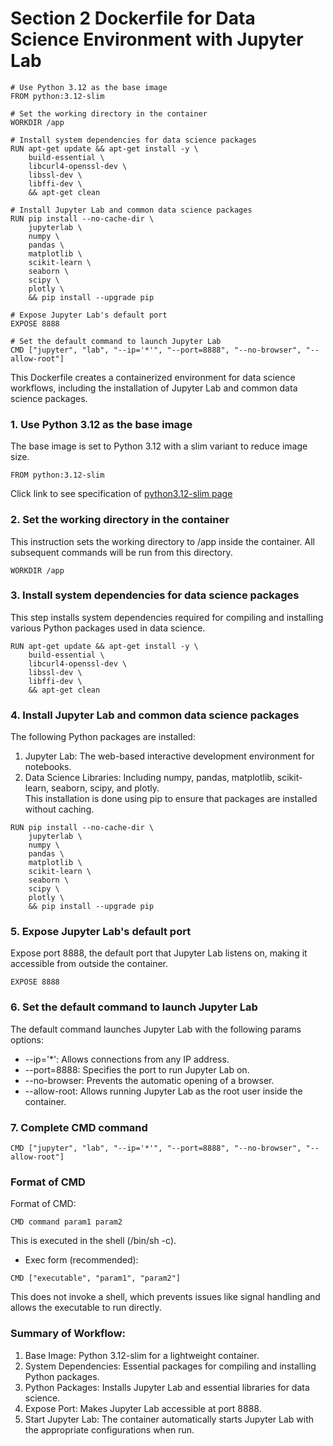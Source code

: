 # **Section 2** Dockerfile for Data Science Environment with Jupyter Lab

``` title="Dockerfile"
# Use Python 3.12 as the base image
FROM python:3.12-slim

# Set the working directory in the container
WORKDIR /app

# Install system dependencies for data science packages
RUN apt-get update && apt-get install -y \
    build-essential \
    libcurl4-openssl-dev \
    libssl-dev \
    libffi-dev \
    && apt-get clean

# Install Jupyter Lab and common data science packages
RUN pip install --no-cache-dir \
    jupyterlab \
    numpy \
    pandas \
    matplotlib \
    scikit-learn \
    seaborn \
    scipy \
    plotly \
    && pip install --upgrade pip

# Expose Jupyter Lab's default port
EXPOSE 8888

# Set the default command to launch Jupyter Lab
CMD ["jupyter", "lab", "--ip='*'", "--port=8888", "--no-browser", "--allow-root"]

```

This Dockerfile creates a containerized environment for data science workflows, including the installation of Jupyter Lab and common data science packages.

### **1. Use Python 3.12 as the base image**
The base image is set to Python 3.12 with a slim variant to reduce image size.

```
FROM python:3.12-slim
```

Click link to see specification of <a href="https://hub.docker.com/layers/library/python/3.12-slim/images/sha256-ac212230555ffb7ec17c214fb4cf036ced11b30b5b460994376b0725c7f6c151" target="_blank">python3.12-slim page</a>


### **2. Set the working directory in the container**
This instruction sets the working directory to /app inside the container. All subsequent commands will be run from this directory.
```
WORKDIR /app
```

### **3. Install system dependencies for data science packages**
This step installs system dependencies required for compiling and installing various Python packages used in data science.
```
RUN apt-get update && apt-get install -y \
    build-essential \
    libcurl4-openssl-dev \
    libssl-dev \
    libffi-dev \
    && apt-get clean

```

### **4. Install Jupyter Lab and common data science packages**
The following Python packages are installed:  

1. Jupyter Lab: The web-based interactive development environment for notebooks.
2. Data Science Libraries: Including numpy, pandas, matplotlib, scikit-learn, seaborn, scipy, and plotly.  
This installation is done using pip to ensure that packages are installed without caching.
```
RUN pip install --no-cache-dir \
    jupyterlab \
    numpy \
    pandas \
    matplotlib \
    scikit-learn \
    seaborn \
    scipy \
    plotly \
    && pip install --upgrade pip
```

### **5. Expose Jupyter Lab's default port**
Expose port 8888, the default port that Jupyter Lab listens on, making it accessible from outside the container.
```
EXPOSE 8888
```

### **6. Set the default command to launch Jupyter Lab**
The default command launches Jupyter Lab with the following params options:

* --ip='*': Allows connections from any IP address.
* --port=8888: Specifies the port to run Jupyter Lab on.
* --no-browser: Prevents the automatic opening of a browser.
* --allow-root: Allows running Jupyter Lab as the root user inside the container.

### **7. Complete CMD command**
```
CMD ["jupyter", "lab", "--ip='*'", "--port=8888", "--no-browser", "--allow-root"]
```

### Format of CMD

Format of CMD:

```
CMD command param1 param2
```
This is executed in the shell (/bin/sh -c).

- Exec form (recommended):

```
CMD ["executable", "param1", "param2"]
```
This does not invoke a shell, which prevents issues like signal handling and allows the executable to run directly.


### **Summary of Workflow:**
1. Base Image: Python 3.12-slim for a lightweight container.
2. System Dependencies: Essential packages for compiling and installing Python packages.
3. Python Packages: Installs Jupyter Lab and essential libraries for data science.
4. Expose Port: Makes Jupyter Lab accessible at port 8888.
5. Start Jupyter Lab: The container automatically starts Jupyter Lab with the appropriate configurations when run.